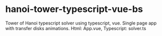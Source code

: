 # hanoi-tower-typescript-vue-bs
Tower of Hanoi typescript solver using typescript, vue.
Single page app with trаnsfer disks animations.
Html: App.vue, Typescript: solver.ts
